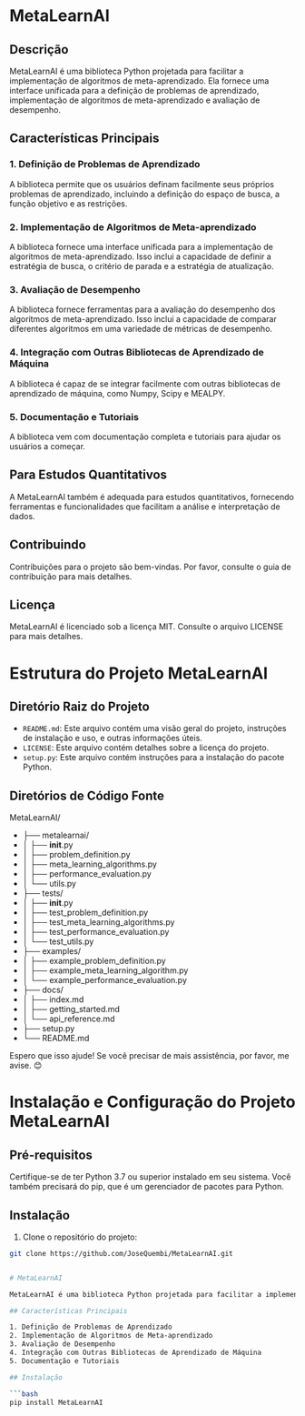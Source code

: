 # MetaLearnAI

## Descrição

MetaLearnAI é uma biblioteca Python projetada para facilitar a implementação de algoritmos de meta-aprendizado. Ela fornece uma interface unificada para a definição de problemas de aprendizado, implementação de algoritmos de meta-aprendizado e avaliação de desempenho.

## Características Principais

### 1. Definição de Problemas de Aprendizado

A biblioteca permite que os usuários definam facilmente seus próprios problemas de aprendizado, incluindo a definição do espaço de busca, a função objetivo e as restrições.

### 2. Implementação de Algoritmos de Meta-aprendizado

A biblioteca fornece uma interface unificada para a implementação de algoritmos de meta-aprendizado. Isso inclui a capacidade de definir a estratégia de busca, o critério de parada e a estratégia de atualização.

### 3. Avaliação de Desempenho

A biblioteca fornece ferramentas para a avaliação do desempenho dos algoritmos de meta-aprendizado. Isso inclui a capacidade de comparar diferentes algoritmos em uma variedade de métricas de desempenho.

### 4. Integração com Outras Bibliotecas de Aprendizado de Máquina

A biblioteca é capaz de se integrar facilmente com outras bibliotecas de aprendizado de máquina, como Numpy, Scipy e MEALPY.

### 5. Documentação e Tutoriais

A biblioteca vem com documentação completa e tutoriais para ajudar os usuários a começar.

## Para Estudos Quantitativos

A MetaLearnAI também é adequada para estudos quantitativos, fornecendo ferramentas e funcionalidades que facilitam a análise e interpretação de dados.

## Contribuindo

Contribuições para o projeto são bem-vindas. Por favor, consulte o guia de contribuição para mais detalhes.

## Licença

MetaLearnAI é licenciado sob a licença MIT. Consulte o arquivo LICENSE para mais detalhes.


# Estrutura do Projeto MetaLearnAI

## Diretório Raiz do Projeto

- `README.md`: Este arquivo contém uma visão geral do projeto, instruções de instalação e uso, e outras informações úteis.
- `LICENSE`: Este arquivo contém detalhes sobre a licença do projeto.
- `setup.py`: Este arquivo contém instruções para a instalação do pacote Python.

## Diretórios de Código Fonte

MetaLearnAI/
- ├── metalearnai/
- │   ├── __init__.py
- │   ├── problem_definition.py
- │   ├── meta_learning_algorithms.py
- │   ├── performance_evaluation.py
- │   └── utils.py
- ├── tests/
- │   ├── __init__.py
- │   ├── test_problem_definition.py
- │   ├── test_meta_learning_algorithms.py
- │   ├── test_performance_evaluation.py
- │   └── test_utils.py
- ├── examples/
- │   ├── example_problem_definition.py
- │   ├── example_meta_learning_algorithm.py
- │   └── example_performance_evaluation.py
- ├── docs/
- │   ├── index.md
- │   ├── getting_started.md
- │   └── api_reference.md
- ├── setup.py
- └── README.md



Espero que isso ajude! Se você precisar de mais assistência, por favor, me avise. 😊


# Instalação e Configuração do Projeto MetaLearnAI

## Pré-requisitos

Certifique-se de ter Python 3.7 ou superior instalado em seu sistema. Você também precisará do pip, que é um gerenciador de pacotes para Python.

## Instalação

1. Clone o repositório do projeto:

```bash
git clone https://github.com/JoseQuembi/MetaLearnAI.git


# MetaLearnAI

MetaLearnAI é uma biblioteca Python projetada para facilitar a implementação de algoritmos de meta-aprendizado. 

## Características Principais

1. Definição de Problemas de Aprendizado
2. Implementação de Algoritmos de Meta-aprendizado
3. Avaliação de Desempenho
4. Integração com Outras Bibliotecas de Aprendizado de Máquina
5. Documentação e Tutoriais

## Instalação

```bash
pip install MetaLearnAI

